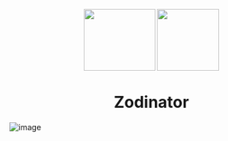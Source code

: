 <p align="center"><img align="center" src="https://github.com/PranavBawgikar/Zodinator/assets/102728016/9224ce43-c618-439b-b519-a931a3dfa50b" height="110" width="127">
<img align="center" src="https://github.com/PranavBawgikar/Zodinator/assets/102728016/f33f65e8-9003-4898-bbc8-62e9b5231ee4" height="110"></p>
<h1 align="center">Zodinator</h1>

![image]()
